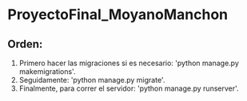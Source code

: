 # ProyectoFinal_MoyanoManchon

## Orden:

1. Primero hacer las migraciones si es necesario: 'python manage.py makemigrations'.
2. Seguidamente: 'python manage.py migrate'.
3. Finalmente, para correr el servidor: 'python manage.py runserver'.

## 
